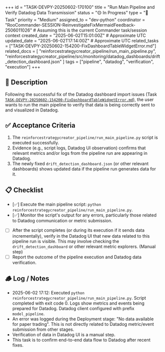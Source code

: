 +++
id = "TASK-DEVPY-20250602-170100"
title = "Run Main Pipeline and Verify Datadog Data Transmission"
status = "🟡 In Progress"
type = "🔧 Task"
priority = "Medium"
assigned_to = "dev-python"
coordinator = "RooCommander-SESSION-ReinvestigateFixMermaidFeedback-2506011026" # Assuming this is the current Commander task/session context
created_date = "2025-06-02T15:01:00Z" # Approximate UTC
updated_date = "2025-06-02T17:14:00Z" # Approximate UTC
related_tasks = ["TASK-DEVPY-20250602-154200-FixDashboardTableWidgetError.md"]
related_docs = [
    "reinforcestrategycreator_pipeline/run_main_pipeline.py",
    "reinforcestrategycreator_pipeline/src/monitoring/datadog_dashboards/drift_detection_dashboard.json"
]
tags = ["pipeline", "datadog", "verification", "execution"]
+++

## 📝 Description

Following the successful fix of the Datadog dashboard import issues (Task [`TASK-DEVPY-20250602-154200-FixDashboardTableWidgetError.md`](.ruru/tasks/DEVPY/TASK-DEVPY-20250602-154200-FixDashboardTableWidgetError.md)), the user wants to run the main pipeline to verify that data is being correctly sent to and visualized in Datadog.

## ✅ Acceptance Criteria

1.  The `reinforcestrategycreator_pipeline/run_main_pipeline.py` script is executed successfully.
2.  Evidence (e.g., script logs, Datadog UI observation) confirms that relevant metrics and/or logs from the pipeline run are appearing in Datadog.
3.  The newly fixed `drift_detection_dashboard.json` (or other relevant dashboards) shows updated data if the pipeline run generates data for it.

## 📋 Checklist

- [✅] Execute the main pipeline script: `python reinforcestrategycreator_pipeline/run_main_pipeline.py`.
- [✅] Monitor the script's output for any errors, particularly those related to Datadog communication or metric submission.
- [ ] After the script completes (or during its execution if it sends data incrementally), verify in the Datadog UI that new data related to this pipeline run is visible. This may involve checking the `drift_detection_dashboard` or other relevant metric explorers. (Manual step)
- [ ] Report the outcome of the pipeline execution and Datadog data verification.

## 🪵 Log / Notes

- 2025-06-02 17:12: Executed `python reinforcestrategycreator_pipeline/run_main_pipeline.py`. Script completed with exit code 0. Logs show metrics and events being prepared for Datadog. Datadog client configured with prefix `model_pipeline`.
- An error was logged during the Deployment stage: "No data available for paper trading". This is not directly related to Datadog metric/event submission from other stages.
- Verification of data in Datadog UI is a manual step.
- This task is to confirm end-to-end data flow to Datadog after recent fixes.